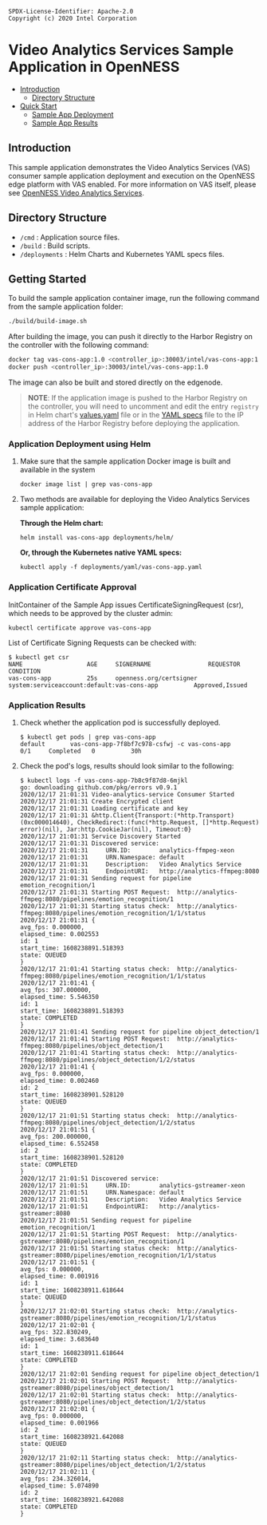 ```text
SPDX-License-Identifier: Apache-2.0
Copyright (c) 2020 Intel Corporation
```

# Video Analytics Services Sample Application in OpenNESS

- [Introduction](#introduction)
  - [Directory Structure](#directory-structure)
- [Quick Start](#quick-start)
  - [Sample App Deployment](#sample-app-deployment)
  - [Sample App Results](#sample-app-results)

## Introduction

This sample application demonstrates the Video Analytics Services (VAS) consumer sample application deployment and execution on the OpenNESS edge platform with VAS enabled.
For more information on VAS itself, please see [OpenNESS Video Analytics Services](https://github.com/otcshare/specs/blob/master/doc/applications/openness_va_services.md).

## Directory Structure
- `/cmd` : Application source files.
- `/build` : Build scripts.
- `/deployments` : Helm Charts and Kubernetes YAML specs files.

## Getting Started
To build  the sample application container image, run the following command from the sample application folder:

```sh
./build/build-image.sh
```

After building the image, you can push it directly to the Harbor Registry on the controller with the following command:

```sh
docker tag vas-cons-app:1.0 <controller_ip>:30003/intel/vas-cons-app:1.0
docker push <controller_ip>:30003/intel/vas-cons-app:1.0
```

The image can also be built and stored directly on the edgenode.

> **NOTE**: If the application image is pushed to the Harbor Registry on the controller, you will need to uncomment and edit the entry `registry` in Helm chart's [values.yaml](./deployments/helm/values.yaml) file or in the [YAML specs](./deployments/yaml/vas-cons-app.yaml) file to the IP address of the Harbor Registry before deploying the application.

### Application Deployment using Helm

1. Make sure that the sample application Docker image is built and available in the system
    ```shell
    docker image list | grep vas-cons-app
    ```

2. Two methods are available for deploying the Video Analytics Services sample application:

    **Through the Helm chart:**
    ```shell
    helm install vas-cons-app deployments/helm/
    ```

    **Or, through the Kubernetes native YAML specs:**
    ```shell
    kubectl apply -f deployments/yaml/vas-cons-app.yaml
    ```

### Application Certificate Approval

InitContainer of the Sample App issues CertificateSigningRequest (csr), which needs to be approved by the cluster admin:

```shell
kubectl certificate approve vas-cons-app
```

List of Certificate Signing Requests can be checked with:

```shell
$ kubectl get csr
NAME                  AGE     SIGNERNAME                REQUESTOR                                           CONDITION
vas-cons-app          25s     openness.org/certsigner   system:serviceaccount:default:vas-cons-app          Approved,Issued
```

### Application Results

1. Check whether the application pod is successfully deployed.
    ```shell
    $ kubectl get pods | grep vas-cons-app
    default       vas-cons-app-7f8bf7c978-csfwj -c vas-cons-app        0/1     Completed   0          30h
    ```

2. Check the pod's logs, results should look similar to the following:
    ```shell
    $ kubectl logs -f vas-cons-app-7b8c9f87d8-6mjkl
    go: downloading github.com/pkg/errors v0.9.1
    2020/12/17 21:01:31 Video-analytics-service Consumer Started
    2020/12/17 21:01:31 Create Encrypted client
    2020/12/17 21:01:31 Loading certificate and key
    2020/12/17 21:01:31 &http.Client{Transport:(*http.Transport)(0xc000014640), CheckRedirect:(func(*http.Request, []*http.Request) error)(nil), Jar:http.CookieJar(nil), Timeout:0}
    2020/12/17 21:01:31 Service Discovery Started
    2020/12/17 21:01:31 Discovered service:
    2020/12/17 21:01:31     URN.ID:        analytics-ffmpeg-xeon
    2020/12/17 21:01:31     URN.Namespace: default
    2020/12/17 21:01:31     Description:   Video Analytics Service
    2020/12/17 21:01:31     EndpointURI:   http://analytics-ffmpeg:8080
    2020/12/17 21:01:31 Sending request for pipeline emotion_recognition/1
    2020/12/17 21:01:31 Starting POST Request:  http://analytics-ffmpeg:8080/pipelines/emotion_recognition/1
    2020/12/17 21:01:31 Starting status check:  http://analytics-ffmpeg:8080/pipelines/emotion_recognition/1/1/status
    2020/12/17 21:01:31 {
    avg_fps: 0.000000,
    elapsed_time: 0.002553
    id: 1
    start_time: 1608238891.518393
    state: QUEUED
    }
    2020/12/17 21:01:41 Starting status check:  http://analytics-ffmpeg:8080/pipelines/emotion_recognition/1/1/status
    2020/12/17 21:01:41 {
    avg_fps: 307.000000,
    elapsed_time: 5.546350
    id: 1
    start_time: 1608238891.518393
    state: COMPLETED
    }
    2020/12/17 21:01:41 Sending request for pipeline object_detection/1
    2020/12/17 21:01:41 Starting POST Request:  http://analytics-ffmpeg:8080/pipelines/object_detection/1
    2020/12/17 21:01:41 Starting status check:  http://analytics-ffmpeg:8080/pipelines/object_detection/1/2/status
    2020/12/17 21:01:41 {
    avg_fps: 0.000000,
    elapsed_time: 0.002460
    id: 2
    start_time: 1608238901.528120
    state: QUEUED
    }
    2020/12/17 21:01:51 Starting status check:  http://analytics-ffmpeg:8080/pipelines/object_detection/1/2/status
    2020/12/17 21:01:51 {
    avg_fps: 200.000000,
    elapsed_time: 6.552458
    id: 2
    start_time: 1608238901.528120
    state: COMPLETED
    }
    2020/12/17 21:01:51 Discovered service:
    2020/12/17 21:01:51     URN.ID:        analytics-gstreamer-xeon
    2020/12/17 21:01:51     URN.Namespace: default
    2020/12/17 21:01:51     Description:   Video Analytics Service
    2020/12/17 21:01:51     EndpointURI:   http://analytics-gstreamer:8080
    2020/12/17 21:01:51 Sending request for pipeline emotion_recognition/1
    2020/12/17 21:01:51 Starting POST Request:  http://analytics-gstreamer:8080/pipelines/emotion_recognition/1
    2020/12/17 21:01:51 Starting status check:  http://analytics-gstreamer:8080/pipelines/emotion_recognition/1/1/status
    2020/12/17 21:01:51 {
    avg_fps: 0.000000,
    elapsed_time: 0.001916
    id: 1
    start_time: 1608238911.618644
    state: QUEUED
    }
    2020/12/17 21:02:01 Starting status check:  http://analytics-gstreamer:8080/pipelines/emotion_recognition/1/1/status
    2020/12/17 21:02:01 {
    avg_fps: 322.830249,
    elapsed_time: 3.683640
    id: 1
    start_time: 1608238911.618644
    state: COMPLETED
    }
    2020/12/17 21:02:01 Sending request for pipeline object_detection/1
    2020/12/17 21:02:01 Starting POST Request:  http://analytics-gstreamer:8080/pipelines/object_detection/1
    2020/12/17 21:02:01 Starting status check:  http://analytics-gstreamer:8080/pipelines/object_detection/1/2/status
    2020/12/17 21:02:01 {
    avg_fps: 0.000000,
    elapsed_time: 0.001966
    id: 2
    start_time: 1608238921.642088
    state: QUEUED
    }
    2020/12/17 21:02:11 Starting status check:  http://analytics-gstreamer:8080/pipelines/object_detection/1/2/status
    2020/12/17 21:02:11 {
    avg_fps: 234.326014,
    elapsed_time: 5.074890
    id: 2
    start_time: 1608238921.642088
    state: COMPLETED
    }
    ```
